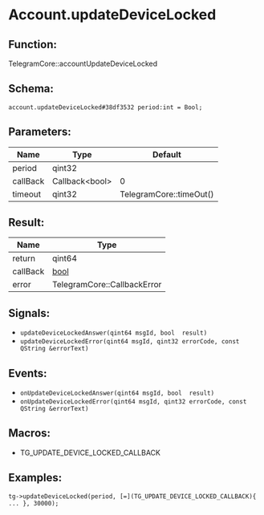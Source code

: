 # Account.updateDeviceLocked

## Function:

TelegramCore::accountUpdateDeviceLocked

## Schema:

`account.updateDeviceLocked#38df3532 period:int = Bool;`
## Parameters:

|Name|Type|Default|
|----|----|-------|
|period|qint32||
|callBack|Callback<bool\>|0|
|timeout|qint32|TelegramCore::timeOut()|

## Result:

|Name|Type|
|----|----|
|return|qint64|
|callBack|[bool](../../types/bool.md)|
|error|TelegramCore::CallbackError|

## Signals:

* `updateDeviceLockedAnswer(qint64 msgId, bool  result)`
* `updateDeviceLockedError(qint64 msgId, qint32 errorCode, const QString &errorText)`

## Events:

* `onUpdateDeviceLockedAnswer(qint64 msgId, bool  result)`
* `onUpdateDeviceLockedError(qint64 msgId, qint32 errorCode, const QString &errorText)`

## Macros:

* TG_UPDATE_DEVICE_LOCKED_CALLBACK

## Examples:

`tg->updateDeviceLocked(period, [=](TG_UPDATE_DEVICE_LOCKED_CALLBACK){
    ...
}, 30000);`
